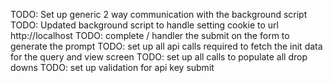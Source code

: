 TODO: Set up generic 2 way communication with the background script
TODO: Updated background script to handle setting cookie to url http://localhost
TODO: complete / handler the submit on the form to generate the prompt
TODO: set up all api calls required to fetch the init data for the query and view screen
TODO: set up all calls to populate all drop downs
TODO: set up validation for api key submit
